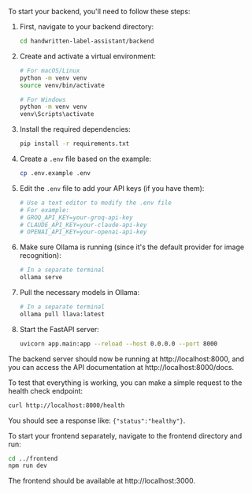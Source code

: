 To start your backend, you'll need to follow these steps:

1. First, navigate to your backend directory:
   ```bash
   cd handwritten-label-assistant/backend
   ```

2. Create and activate a virtual environment:
   ```bash
   # For macOS/Linux
   python -m venv venv
   source venv/bin/activate

   # For Windows
   python -m venv venv
   venv\Scripts\activate
   ```

3. Install the required dependencies:
   ```bash
   pip install -r requirements.txt
   ```

4. Create a `.env` file based on the example:
   ```bash
   cp .env.example .env
   ```

5. Edit the `.env` file to add your API keys (if you have them):
   ```bash
   # Use a text editor to modify the .env file
   # For example:
   # GROQ_API_KEY=your-groq-api-key
   # CLAUDE_API_KEY=your-claude-api-key
   # OPENAI_API_KEY=your-openai-api-key
   ```

6. Make sure Ollama is running (since it's the default provider for image recognition):
   ```bash
   # In a separate terminal
   ollama serve
   ```

7. Pull the necessary models in Ollama:
   ```bash
   # In a separate terminal
   ollama pull llava:latest
   ```

8. Start the FastAPI server:
   ```bash
   uvicorn app.main:app --reload --host 0.0.0.0 --port 8000
   ```

The backend server should now be running at http://localhost:8000, and you can access the API documentation at http://localhost:8000/docs.

To test that everything is working, you can make a simple request to the health check endpoint:
```bash
curl http://localhost:8000/health
```

You should see a response like: `{"status":"healthy"}`.

To start your frontend separately, navigate to the frontend directory and run:
```bash
cd ../frontend
npm run dev
```

The frontend should be available at http://localhost:3000.